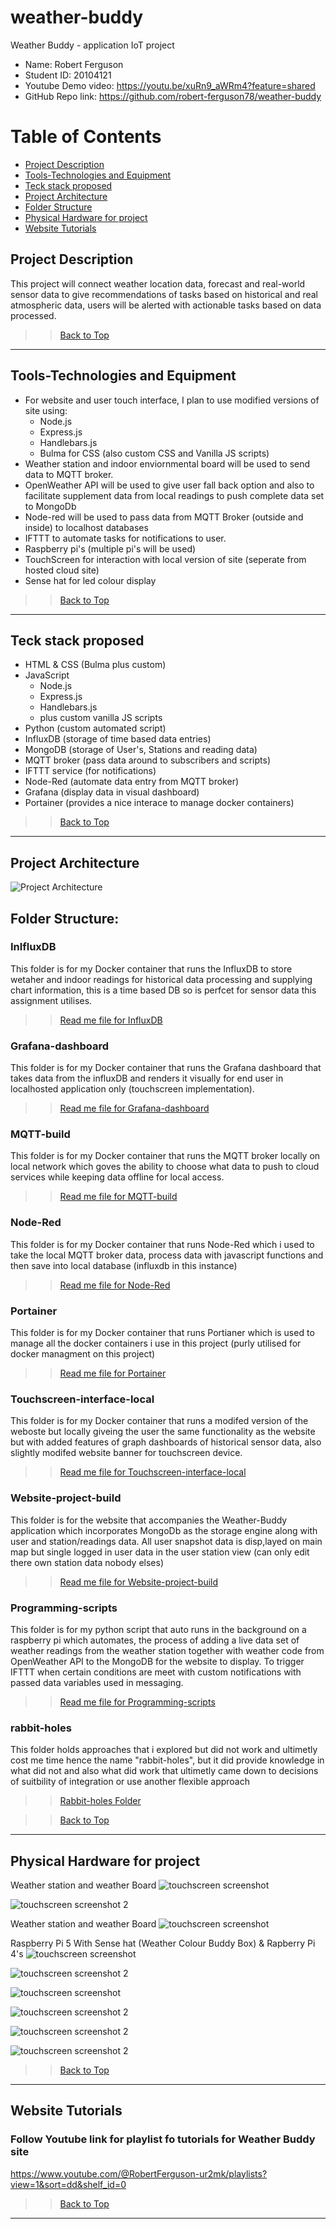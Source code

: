 # weather-buddy
Weather Buddy - application IoT project

- Name: Robert Ferguson
- Student ID: 20104121
- Youtube Demo video: https://youtu.be/xuRn9_aWRm4?feature=shared
- GitHub Repo link: https://github.com/robert-ferguson78/weather-buddy

# Table of Contents

- [Project Description](#Project-Description)
- [Tools-Technologies and Equipment](#Tools-Technologies-and-Equipment)
- [Teck stack proposed](#Teck-stack-proposed)
- [Project Architecture](#Project-Architecture)
- [Folder Structure](#Folder-Structure)
- [Physical Hardware for project](#Physical-Hardware-for-project)
- [Website Tutorials](#Website-Tutorials)

## Project Description
This project will connect weather location data, forecast and real-world sensor data to give recommendations of tasks based on historical and real atmospheric data, users will be alerted with actionable tasks based on data processed.

>> [Back to Top](#Table-of-Contents)

---

## Tools-Technologies and Equipment
- For website and user touch interface, I plan to use modified versions of site using:
    - Node.js
    - Express.js
    - Handlebars.js
    - Bulma for CSS (also custom CSS and Vanilla JS scripts)
- Weather station and indoor enviornmental board will be used to send data to MQTT broker.
- OpenWeather API will be used to give user fall back option and also to facilitate supplement data from local readings to push complete data set to MongoDb
- Node-red will be used to pass data from MQTT Broker (outside and inside) to localhost databases
- IFTTT to automate tasks for notifications to user.
- Raspberry pi's (multiple pi's will be used)
- TouchScreen for interaction with local version of site (seperate from hosted cloud site)
- Sense hat for led colour display

>> [Back to Top](#Table-of-Contents)

---

## Teck stack proposed
- HTML & CSS (Bulma plus custom)
- JavaScript 
    - Node.js
    - Express.js
    - Handlebars.js
    - plus custom vanilla JS scripts
- Python (custom automated script)
- InfluxDB (storage of time based data entries)
- MongoDB (storage of User's, Stations and reading data)
- MQTT broker (pass data around to subscribers and scripts)
- IFTTT service (for notifications)
- Node-Red (automate data entry from MQTT broker)
- Grafana (display data in visual dashboard)
- Portainer (provides a nice interace to manage docker containers)

>> [Back to Top](#Table-of-Contents)

---

## Project Architecture

![Project Architecture](/image-assets/readme-images/Project-Architecture.jpg)

## Folder Structure: 

### InlfluxDB
This folder is for my Docker container that runs the InfluxDB to store wetaher and indoor readings for historical data processing and supplying chart information, this is a time based DB so is perfcet for sensor data this assignment utilises.

>> [Read me file for InfluxDB](influxdb/influxdb_readme.md)

### Grafana-dashboard
This folder is for my Docker container that runs the Grafana dashboard that takes data from the influxDB and renders it visually for end user in localhosted application only (touchscreen implementation).

>> [Read me file for Grafana-dashboard](grafana-dashboard/grafana_readme.md)

### MQTT-build
This folder is for my Docker container that runs the MQTT broker locally on local network which goves the ability to choose what data to push to cloud services while keeping data offline for local access.

>> [Read me file for MQTT-build](mqtt-build/mqtt_readme.md)

### Node-Red
This folder is for my Docker container that runs Node-Red which i used to take the local MQTT broker data, process data with javascript functions and then save into local database (influxdb in this instance)

>> [Read me file for Node-Red](node-red-build/node-red_readme.md)

### Portainer
This folder is for my Docker container that runs Portianer which is used to manage all the docker containers i use in this project (purly utilised for docker managment on this project)

>> [Read me file for Portainer](portainer/portainer-readme.md)

### Touchscreen-interface-local
This folder is for my Docker container that runs a modifed version of the weboste but locally giveing the user the same functionality as the website but with added features of graph dashboards of historical sensor data, also slightly modifed website banner for touchscreen device.

>> [Read me file for Touchscreen-interface-local](touchscreen-interface-local/website-touchscreen_readme.md)

### Website-project-build
This folder is for the website that accompanies the Weather-Buddy application which incorporates MongoDb as the storage engine along with user and station/readings data. All user snapshot data is disp,layed on main map but single logged in user data in the user station view (can only edit there own station data nobody elses)

>> [Read me file for Website-project-build](website-project-build/website-build_readme.md)

### Programming-scripts
This folder is for my python script that auto runs in the background on a raspberry pi which automates, the process of adding a live data set of weather readings from the weather station together with weather code from OpenWeather API to the MongoDB for the website to display. To trigger IFTTT when certain conditions are meet with custom notifications with passed data variables used in messaging.

>> [Read me file for Programming-scripts](programming-scripts/custom-scripts-readme.md)

### rabbit-holes
This folder holds approaches that i explored but did not work and ultimetly cost me time hence the name "rabbit-holes", but it did provide knowledge in what did not and also what did work that ultimetly came down to decisions of suitbility of integration or use another flexible approach

>> [Rabbit-holes Folder](rabbit-holes)

>> [Back to Top](#Table-of-Contents)

---

## Physical Hardware for project

Weather station and weather Board
![touchscreen screenshot](/image-assets/readme-images/weather-station1.jpeg)

![touchscreen screenshot 2](/image-assets/readme-images/weather-station2.jpeg)

Weather station and weather Board
![touchscreen screenshot](/image-assets/readme-images/inside-sensor-board.jpeg)

Raspberry Pi 5 With Sense hat (Weather Colour Buddy Box) & Rapberry Pi 4's
![touchscreen screenshot](/image-assets/readme-images/raspberry-pi-5-1.jpeg)

![touchscreen screenshot 2](/image-assets/readme-images/raspberry-pi-5-2.jpeg)

![touchscreen screenshot](/image-assets/readme-images/raspberry-pi-4-2.jpeg)

![touchscreen screenshot 2](/image-assets/readme-images/colour-body-1.jpeg)

![touchscreen screenshot 2](/image-assets/readme-images/colour-body-2.jpeg)

![touchscreen screenshot 2](/image-assets/readme-images/colour-body-3.jpeg)

>> [Back to Top](#Table-of-Contents)

---

## Website Tutorials

### Follow Youtube link for playlist fo tutorials for Weather Buddy site
https://www.youtube.com/@RobertFerguson-ur2mk/playlists?view=1&sort=dd&shelf_id=0

>> [Back to Top](#Table-of-Contents)

---